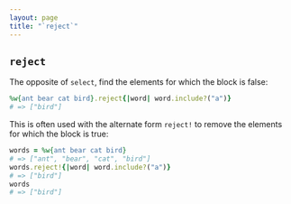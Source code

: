 ```yaml
---
layout: page
title: "`reject`"
---
```


## `reject`

The opposite of `select`, find the elements for which the block is false:

```ruby
%w{ant bear cat bird}.reject{|word| word.include?("a")}
# => ["bird"] 
```

This is often used with the alternate form `reject!` to remove the elements for which the block is true:

```ruby
words = %w{ant bear cat bird}
# => ["ant", "bear", "cat", "bird"] 
words.reject!{|word| word.include?("a")}
# => ["bird"] 
words
# => ["bird"] 
```